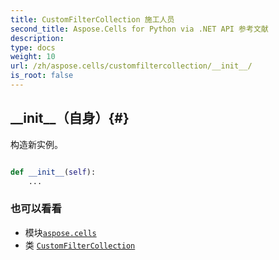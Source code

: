 ```yaml
---
title: CustomFilterCollection 施工人员
second_title: Aspose.Cells for Python via .NET API 参考文献
description:
type: docs
weight: 10
url: /zh/aspose.cells/customfiltercollection/__init__/
is_root: false
---
```

##  \_\_init\_\_（自身）{#}
构造新实例。



```python

def __init__(self):
    ...
```





### 也可以看看
* 模块[`aspose.cells`](../../)
* 类 [`CustomFilterCollection`](/cells/python-net/zh/aspose.cells/customfiltercollection)
